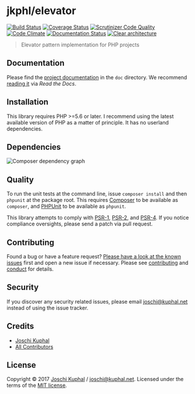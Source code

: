 # jkphl/elevator

[![Build Status][travis-image]][travis-url] [![Coverage Status][coveralls-image]][coveralls-url] [![Scrutinizer Code Quality][scrutinizer-image]][scrutinizer-url] [![Code Climate][codeclimate-image]][codeclimate-url] [![Documentation Status][readthedocs-image]][readthedocs-url] [![Clear architecture][clear-architecture-image]][clear-architecture-url]

> Elevator pattern implementation for PHP projects

## Documentation

Please find the [project documentation](doc/index.md) in the `doc` directory. We recommend [reading it](http://jkphl-elevator.readthedocs.io/) via *Read the Docs*.

## Installation

This library requires PHP >=5.6 or later. I recommend using the latest available version of PHP as a matter of principle. It has no userland dependencies.

## Dependencies

![Composer dependency graph](https://rawgit.com/jkphl/elevator/master/doc/dependencies.svg)

## Quality

To run the unit tests at the command line, issue `composer install` and then `phpunit` at the package root. This requires [Composer](http://getcomposer.org/) to be available as `composer`, and [PHPUnit](http://phpunit.de/manual/) to be available as `phpunit`.

This library attempts to comply with [PSR-1][], [PSR-2][], and [PSR-4][]. If you notice compliance oversights, please send a patch via pull request.

## Contributing

Found a bug or have a feature request? [Please have a look at the known issues](https://github.com/jkphl/elevator/issues) first and open a new issue if necessary. Please see [contributing](CONTRIBUTING.md) and [conduct](CONDUCT.md) for details.

## Security

If you discover any security related issues, please email joschi@kuphal.net instead of using the issue tracker.

## Credits

- [Joschi Kuphal][author-url]
- [All Contributors](../../contributors)

## License

Copyright © 2017 [Joschi Kuphal][author-url] / joschi@kuphal.net. Licensed under the terms of the [MIT license](LICENSE).


[travis-image]: https://secure.travis-ci.org/jkphl/elevator.svg
[travis-url]: https://travis-ci.org/jkphl/elevator
[coveralls-image]: https://coveralls.io/repos/jkphl/elevator/badge.svg?branch=master&service=github
[coveralls-url]: https://coveralls.io/github/jkphl/elevator?branch=master
[scrutinizer-image]: https://scrutinizer-ci.com/g/jkphl/elevator/badges/quality-score.png?b=master
[scrutinizer-url]: https://scrutinizer-ci.com/g/jkphl/elevator/?branch=master
[codeclimate-image]: https://lima.codeclimate.com/github/jkphl/elevator/badges/gpa.svg
[codeclimate-url]: https://lima.codeclimate.com/github/jkphl/elevator
[readthedocs-image]: https://readthedocs.org/projects/jkphl-elevator/badge/?version=latest
[readthedocs-url]: http://jkphl-elevator.readthedocs.io/en/latest/?badge=latest
[clear-architecture-image]: https://img.shields.io/badge/Clear%20Architecture-%E2%9C%94-brightgreen.svg
[clear-architecture-url]: https://github.com/jkphl/clear-architecture
[author-url]: https://jkphl.is
[PSR-1]: https://github.com/php-fig/fig-standards/blob/master/accepted/PSR-1-basic-coding-standard.md
[PSR-2]: https://github.com/php-fig/fig-standards/blob/master/accepted/PSR-2-coding-style-guide.md
[PSR-4]: https://github.com/php-fig/fig-standards/blob/master/accepted/PSR-4-autoloader.md
